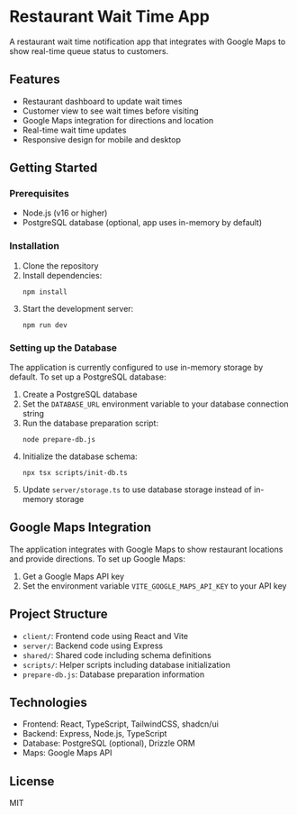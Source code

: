 # Restaurant Wait Time App

A restaurant wait time notification app that integrates with Google Maps to show real-time queue status to customers.

## Features

- Restaurant dashboard to update wait times
- Customer view to see wait times before visiting
- Google Maps integration for directions and location
- Real-time wait time updates
- Responsive design for mobile and desktop

## Getting Started

### Prerequisites

- Node.js (v16 or higher)
- PostgreSQL database (optional, app uses in-memory by default)

### Installation

1. Clone the repository
2. Install dependencies:
   ```
   npm install
   ```
3. Start the development server:
   ```
   npm run dev
   ```

### Setting up the Database

The application is currently configured to use in-memory storage by default. To set up a PostgreSQL database:

1. Create a PostgreSQL database
2. Set the `DATABASE_URL` environment variable to your database connection string
3. Run the database preparation script:
   ```
   node prepare-db.js
   ```
4. Initialize the database schema:
   ```
   npx tsx scripts/init-db.ts
   ```
5. Update `server/storage.ts` to use database storage instead of in-memory storage

## Google Maps Integration

The application integrates with Google Maps to show restaurant locations and provide directions. To set up Google Maps:

1. Get a Google Maps API key
2. Set the environment variable `VITE_GOOGLE_MAPS_API_KEY` to your API key

## Project Structure

- `client/`: Frontend code using React and Vite
- `server/`: Backend code using Express
- `shared/`: Shared code including schema definitions
- `scripts/`: Helper scripts including database initialization
- `prepare-db.js`: Database preparation information

## Technologies

- Frontend: React, TypeScript, TailwindCSS, shadcn/ui
- Backend: Express, Node.js, TypeScript
- Database: PostgreSQL (optional), Drizzle ORM
- Maps: Google Maps API

## License

MIT